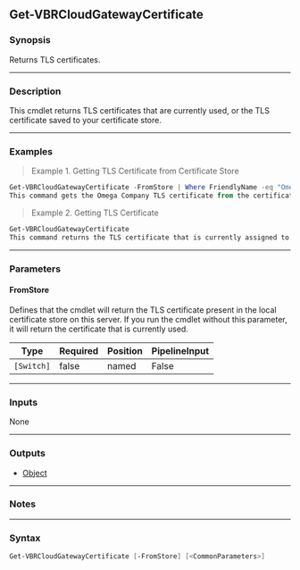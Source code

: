 Get-VBRCloudGatewayCertificate
------------------------------

### Synopsis
Returns TLS certificates.

---

### Description

This cmdlet returns TLS certificates that are currently used, or the TLS certificate saved to your certificate store.

---

### Examples
> Example 1. Getting TLS Certificate from Certificate Store

```PowerShell
Get-VBRCloudGatewayCertificate -FromStore | Where FriendlyName -eq "Omega Company"
This command gets the Omega Company TLS certificate from the certificate store.
```
> Example 2. Getting TLS Certificate

```PowerShell
Get-VBRCloudGatewayCertificate
This command returns the TLS certificate that is currently assigned to the service provider.
```

---

### Parameters
#### **FromStore**
Defines that the cmdlet will return the TLS certificate present in the local certificate store on this server.  If you run the cmdlet without this parameter, it will return the certificate that is currently used.

|Type      |Required|Position|PipelineInput|
|----------|--------|--------|-------------|
|`[Switch]`|false   |named   |False        |

---

### Inputs
None

---

### Outputs
* [Object](https://learn.microsoft.com/en-us/dotnet/api/System.Object)

---

### Notes

---

### Syntax
```PowerShell
Get-VBRCloudGatewayCertificate [-FromStore] [<CommonParameters>]
```
